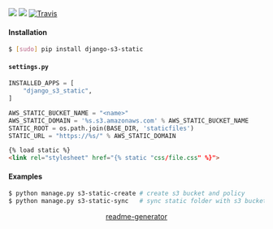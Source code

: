 <!--
https://pypi.org/project/readme-generator/
-->

[![](https://img.shields.io/pypi/pyversions/django-s3-static.svg?longCache=True)](https://pypi.org/project/django-s3-static/)
[![](https://img.shields.io/pypi/v/django-s3-static.svg?maxAge=3600)](https://pypi.org/project/django-s3-static/)
[![Travis](https://api.travis-ci.org/looking-for-a-job/django-s3-static.py.svg?branch=master)](https://travis-ci.org/looking-for-a-job/django-s3-static.py/)

#### Installation
```bash
$ [sudo] pip install django-s3-static
```

#### `settings.py`
```python
INSTALLED_APPS = [
    "django_s3_static",
]

AWS_STATIC_BUCKET_NAME = "<name>"
AWS_STATIC_DOMAIN = '%s.s3.amazonaws.com' % AWS_STATIC_BUCKET_NAME
STATIC_ROOT = os.path.join(BASE_DIR, 'staticfiles')
STATIC_URL = "https://%s/" % AWS_STATIC_DOMAIN
```

```html
{% load static %}
<link rel="stylesheet" href="{% static "css/file.css" %}">
```

#### Examples
```bash
$ python manage.py s3-static-create # create s3 bucket and policy
$ python manage.py s3-static-sync   # sync static folder with s3 bucket
```

<p align="center">
    <a href="https://pypi.org/project/readme-generator/">readme-generator</a>
</p>